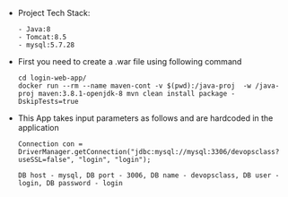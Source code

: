 * Project Tech Stack:

      - Java:8
      - Tomcat:8.5
      - mysql:5.7.28

* First you need to create a .war file using following command
  
      cd login-web-app/
      docker run --rm --name maven-cont -v $(pwd):/java-proj  -w /java-proj maven:3.8.1-openjdk-8 mvn clean install package -DskipTests=true

* This App takes input parameters as follows and are hardcoded in the application

      Connection con = DriverManager.getConnection("jdbc:mysql://mysql:3306/devopsclass?useSSL=false", "login", "login");
    
      DB host - mysql, DB port - 3006, DB name - devopsclass, DB user - login, DB password - login
